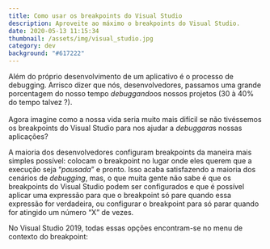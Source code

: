 ```yaml
---
title: Como usar os breakpoints do Visual Studio
description: Aproveite ao máximo o breakpoints do Visual Studio.
date: 2020-05-13 11:15:34
thumbnail: /assets/img/visual_studio.jpg
category: dev
background: "#617222"
---
```

Além do próprio desenvolvimento de um aplicativo é o processo de debugging. Arrisco dizer que nós, desenvolvedores, passamos uma grande porcentagem do nosso tempo *debuggando*os nossos projetos (30 à 40% do tempo talvez ?).\
\
Agora imagine como a nossa vida seria muito mais difícil se não tivéssemos os breakpoints do Visual Studio para nos ajudar a *debuggara*s nossas aplicações?

A maioria dos desenvolvedores configuram breakpoints da maneira mais simples possível: colocam o breakpoint no lugar onde eles querem que a execução seja “*pausada*” e pronto. Isso acaba satisfazendo a maioria dos cenários de *debugging*, mas, o que muita gente não sabe é que os breakpoints do Visual Studio podem ser configurados e que é possível aplicar uma expressão para que o breakpoint só pare quando essa expressão for verdadeira, ou configurar o breakpoint para só parar quando for atingido um número “X” de vezes.

No Visual Studio 2019, todas essas opções encontram-se no menu de contexto do breakpoint:
